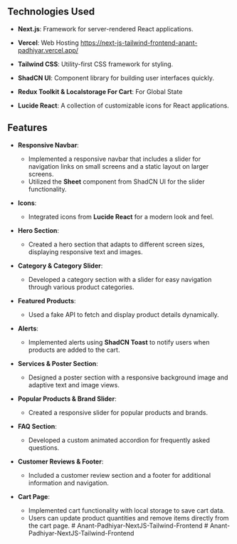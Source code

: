 ## Technologies Used

- **Next.js**: Framework for server-rendered React applications.

- **Vercel**: Web Hosting
https://next-js-tailwind-frontend-anant-padhiyar.vercel.app/

- **Tailwind CSS**: Utility-first CSS framework for styling.

- **ShadCN UI**: Component library for building user interfaces quickly.

- **Redux Toolkit & Localstorage For Cart**: 
For Global State

- **Lucide React**: A collection of customizable icons for React applications.

## Features

- **Responsive Navbar**: 
  - Implemented a responsive navbar that includes a slider for navigation links on small screens and a static layout on larger screens.
  - Utilized the **Sheet** component from ShadCN UI for the slider functionality.

- **Icons**: 
  - Integrated icons from **Lucide React** for a modern look and feel.

- **Hero Section**: 
  - Created a hero section that adapts to different screen sizes, displaying responsive text and images.

- **Category & Category Slider**: 
  - Developed a category section with a slider for easy navigation through various product categories.

- **Featured Products**: 
  - Used a fake API to fetch and display product details dynamically.

- **Alerts**: 
  - Implemented alerts using **ShadCN Toast** to notify users when products are added to the cart.

- **Services & Poster Section**: 
  - Designed a poster section with a responsive background image and adaptive text and image views.

- **Popular Products & Brand Slider**: 
  - Created a responsive slider for popular products and brands.

- **FAQ Section**: 
  - Developed a custom animated accordion for frequently asked questions.

- **Customer Reviews & Footer**: 
  - Included a customer review section and a footer for additional information and navigation.

- **Cart Page**: 
  - Implemented cart functionality with local storage to save cart data.
  - Users can update product quantities and remove items directly from the cart page.
#   A n a n t - P a d h i y a r - N e x t J S - T a i l w i n d - F r o n t e n d 
 
 #   A n a n t - P a d h i y a r - N e x t J S - T a i l w i n d - F r o n t e n d 
 
 